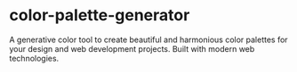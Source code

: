 # color-palette-generator
A generative color tool to create beautiful and harmonious color palettes for your design and web development projects. Built with modern web technologies.
